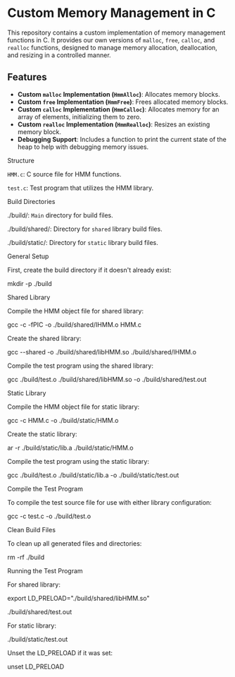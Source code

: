 # Custom Memory Management in C

This repository contains a custom implementation of memory management functions in C. It provides our own versions of `malloc`, `free`, `calloc`, and `realloc` functions, designed to manage memory allocation, deallocation, and resizing in a controlled manner.

## Features

- **Custom `malloc` Implementation (`HmmAlloc`)**: Allocates memory blocks.
- **Custom `free` Implementation (`HmmFree`)**: Frees allocated memory blocks.
- **Custom `calloc` Implementation (`HmmCalloc`)**: Allocates memory for an array of elements, initializing them to zero.
- **Custom `realloc` Implementation (`HmmRealloc`)**: Resizes an existing memory block.
- **Debugging Support**: Includes a function to print the current state of the heap to help with debugging memory issues.

Structure

  `HMM.c`: C source file for HMM functions.

  `test.c`: Test program that utilizes the HMM library.

Build Directories

  ./build/: `Main` directory for build files.

  ./build/shared/: Directory for `shared` library build files.

  ./build/static/: Directory for `static` library build files.

General Setup

First, create the build directory if it doesn't already exist:

mkdir -p ./build

Shared Library

Compile the HMM object file for shared library:

gcc -c -fPIC -o ./build/shared/IHMM.o HMM.c

Create the shared library:

gcc --shared -o ./build/shared/libHMM.so ./build/shared/IHMM.o

Compile the test program using the shared library:

gcc ./build/test.o ./build/shared/libHMM.so -o ./build/shared/test.out

Static Library

Compile the HMM object file for static library:

gcc -c HMM.c -o ./build/static/HMM.o

Create the static library:

ar -r ./build/static/lib.a ./build/static/HMM.o

Compile the test program using the static library:

gcc ./build/test.o ./build/static/lib.a -o ./build/static/test.out

Compile the Test Program 

To compile the test source file for use with either library configuration:

gcc -c test.c -o ./build/test.o

Clean Build Files 

  To clean up all generated files and directories:
  
  rm -rf ./build

 Running the Test Program 

  For shared library:
  
  export LD_PRELOAD="./build/shared/libHMM.so"
  
  ./build/shared/test.out

  For static library:
  
  ./build/static/test.out

Unset the LD_PRELOAD if it was set: 

unset LD_PRELOAD
